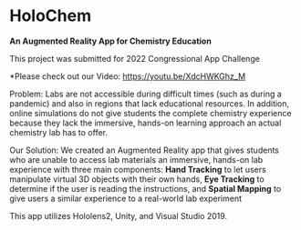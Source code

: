 # HoloChem
 **An Augmented Reality App for Chemistry Education**
 
 This project was submitted for 2022 Congressional App Challenge
 
 *Please check out our Video: https://youtu.be/XdcHWKGhz_M

 Problem: Labs are not accessible during difficult times (such as during a pandemic) and also in regions that lack educational resources. In addition, online simulations do not give students the complete chemistry experience because they lack the immersive, hands-on learning approach an actual chemistry lab has to offer.

 Our Solution: We created an Augmented Reality app that gives students who are unable to access lab materials an immersive, hands-on lab experience with three main components: **Hand Tracking** to let users manipulate virtual 3D objects with their own hands, **Eye Tracking** to determine if the user is reading the instructions, and **Spatial Mapping** to give users a similar experience to a real-world lab experiment

 This app utilizes Hololens2, Unity, and Visual Studio 2019.
